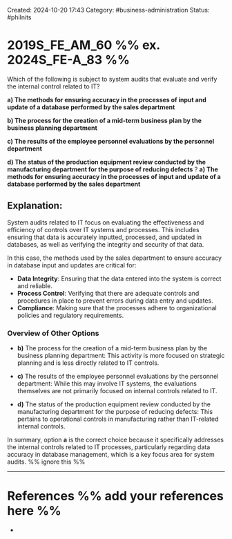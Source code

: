 Created: 2024-10-20 17:43
Category: #business-administration
Status: #philnits



# 2019S_FE_AM_60 %% ex. 2024S_FE-A_83 %%

Which of the following is subject to system audits that evaluate and verify the internal control related to IT?

**a) The methods for ensuring accuracy in the processes of input and update of a database performed by the sales department**

**b) The process for the creation of a mid-term business plan by the business planning department**

**c) The results of the employee personnel evaluations by the personnel department**

**d) The status of the production equipment review conducted by the manufacturing department for the purpose of reducing defects**
?
**a) The methods for ensuring accuracy in the processes of input and update of a database performed by the sales department**
## **Explanation:**

System audits related to IT focus on evaluating the effectiveness and efficiency of controls over IT systems and processes. This includes ensuring that data is accurately inputted, processed, and updated in databases, as well as verifying the integrity and security of that data.

In this case, the methods used by the sales department to ensure accuracy in database input and updates are critical for:

- **Data Integrity**: Ensuring that the data entered into the system is correct and reliable.
- **Process Control**: Verifying that there are adequate controls and procedures in place to prevent errors during data entry and updates.
- **Compliance**: Making sure that the processes adhere to organizational policies and regulatory requirements.

### Overview of Other Options

- **b)** The process for the creation of a mid-term business plan by the business planning department: This activity is more focused on strategic planning and is less directly related to IT controls.

- **c)** The results of the employee personnel evaluations by the personnel department: While this may involve IT systems, the evaluations themselves are not primarily focused on internal controls related to IT.

- **d)** The status of the production equipment review conducted by the manufacturing department for the purpose of reducing defects: This pertains to operational controls in manufacturing rather than IT-related internal controls.

In summary, option **a** is the correct choice because it specifically addresses the internal controls related to IT processes, particularly regarding data accuracy in database management, which is a key focus area for system audits.
%% ignore this %%
<!--SR:!2025-04-15,4,270-->
---









# References %% add your references here %%
- 